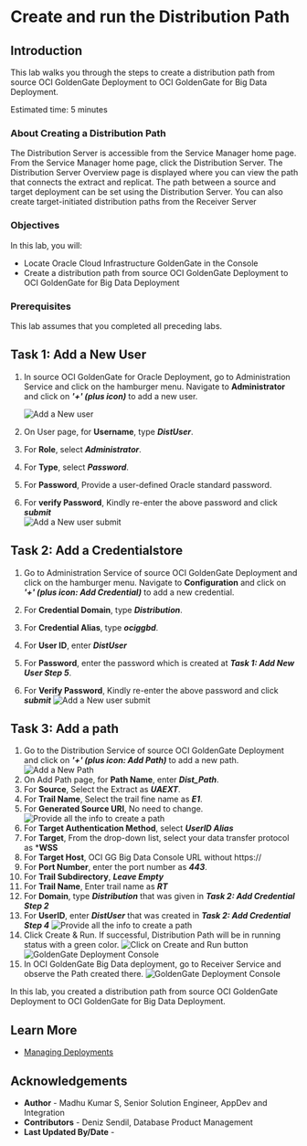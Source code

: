 # Create and run the Distribution Path

## Introduction

This lab walks you through the steps to create a distribution path from source OCI GoldenGate Deployment to OCI GoldenGate for Big Data Deployment. 

Estimated time: 5 minutes

### About Creating a Distribution Path

The Distribution Server is accessible from the Service Manager home page. From the Service Manager home page, click the Distribution Server. The Distribution Server Overview page is displayed where you can view the path that connects the extract and replicat. The path between a source and target deployment can be set using the Distribution Server. You can also create target-initiated distribution paths from the Receiver Server

### Objectives

In this lab, you will:
* Locate Oracle Cloud Infrastructure GoldenGate in the Console
* Create a distribution path from source OCI GoldenGate Deployment to OCI GoldenGate for Big Data Deployment

### Prerequisites

This lab assumes that you completed all preceding labs.

## Task 1: Add a New User

1. In source OCI GoldenGate for Oracle Deployment, go to Administration Service and click on the hamburger menu. Navigate to  **Administrator** and click on ***'+' (plus icon)*** to add a new user.

    ![Add a New user](images/add-new-user.png " ")

2. On User page, for **Username**, type ***DistUser***.

3. For **Role**, select ***Administrator***.

4. For **Type**, select ***Password***.

5. For **Password**, Provide a user-defined Oracle standard password.

6. For **verify Password**, Kindly re-enter the above password and click ***submit***    
    ![Add a New user submit](images/add-new-user-submit.png " ")

## Task 2: Add a Credentialstore

1.  Go to Administration Service of source OCI GoldenGate Deployment and click on the hamburger menu. Navigate to  **Configuration** and click on ***'+' (plus icon: Add Credential)*** to add a new credential.


2. For **Credential Domain**, type ***Distribution***.
3. For **Credential Alias**, type ***ociggbd***.
4. For **User ID**, enter ***DistUser***
5. For **Password**, enter the password which is created at ***Task 1: Add New User Step 5***.
6. For **Verify Password**, Kindly re-enter the above password and click ***submit***
    ![Add a New user submit](images/distribution-credential-add-at-source.png " ")


## Task 3: Add a path

1. Go to the Distribution Service of source OCI GoldenGate Deployment and click on ***'+' (plus icon: Add Path)*** to add a new path.
    ![Add a New Path](images/add-path-home.png " ")
2. On Add Path page, for **Path Name**, enter ***Dist_Path***.
3. For **Source**, Select the Extract as ***UAEXT***.
4. For **Trail Name**, Select the trail fine name as ***E1***.
5. For **Generated Source URI**, No need to change.
    ![Provide all the info to create a path](images/distribution-path-pathname.png " ")
6. For **Target Authentication Method**, select ***UserID Alias***
7. For **Target**, From the drop-down list, select your data transfer protocol as ***WSS**
8. For **Target Host**, OCI GG Big Data Console URL without https://
9. For **Port Number**, enter the port number as ***443***.
10. For **Trail Subdirectory**, ***Leave Empty***
11. For **Trail Name**, Enter trail name as ***RT***
12. For **Domain**, type ***Distribution***  that was given in ***Task 2: Add Credential Step 2***
13. For **UserID**, enter ***DistUser*** that was created in ***Task 2: Add Credential Step 4***
    ![Provide all the info to create a path](images/distribution-path-useridalias.png " ")
14.	Click Create & Run. If successful, Distribution Path will be in running status with a green color.
    ![Click on Create and Run button](images/distribution-path-submit.png " ")
    ![GoldenGate Deployment Console](images/path-status.png " ")
15.	In OCI GoldenGate Big Data deployment, go to Receiver Service and observe the Path created there. 
    ![GoldenGate Deployment Console](images/recv-status.png " ")

In this lab, you created a distribution path from source OCI GoldenGate Deployment to OCI GoldenGate for Big Data Deployment.

## Learn More

* [Managing Deployments](https://docs.oracle.com/en/cloud/paas/goldengate-service/using/deployments.html)

## Acknowledgements
* **Author** - Madhu Kumar S, Senior Solution Engineer, AppDev and Integration 
* **Contributors** -  Deniz Sendil, Database Product Management
* **Last Updated By/Date** - 


